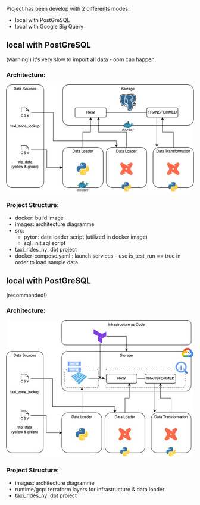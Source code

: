 Project has been develop with 2 differents modes:
- local with PostGreSQL
- local with Google Big Query

## local with PostGreSQL
(warning!) it's very slow to import all data - oom can happen.

### Architecture:
<img src="local_with_postGreSQL/images/zoomcamp-week4-local-environment.jpg"/>

### Project Structure:
- docker: build image
- images: architecture diagramme
- src:
  - pyton: data loader script (utilized in docker image)
  - sql: init.sql script
- taxi_rides_ny: dbt project
- docker-compose.yaml : launch services - use is_test_run == true in order to load sample data


## local with PostGreSQL
(recommanded!)

### Architecture:
<img src="local_with_googleBigQuery/images/zoomcamp-week4-gcp-environment.jpg"/>

### Project Structure:
- images: architecture diagramme
- runtime/gcp: terraform layers for infrastructure & data loader
- taxi_rides_ny: dbt project